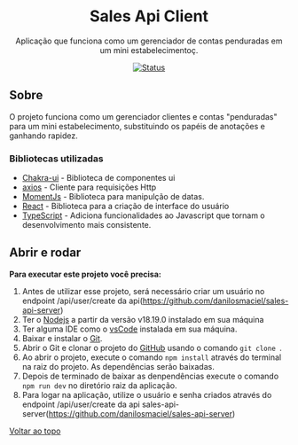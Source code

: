<div align="center">
    <h1>
      Sales Api Client
    </h1>
</div>

<div align="center">
 Aplicação que funciona como um gerenciador de contas penduradas em um mini estabelecimentoç.
</div>

<div align="center">

<p>

</p>

<div align="center">

[![Status](https://img.shields.io/badge/Status-Desenvolvimento-green)]()

</div>

</div>

## Sobre

 O projeto funciona como um gerenciador clientes e contas "penduradas" para um mini estabelecimento, substituindo os papéis de anotações e ganhando rapidez.

### Bibliotecas utilizadas

- [Chakra-ui](https://github.com/AutoMapper/AutoMapper) - Biblioteca de componentes ui
- [axios](https://axios-http.com/ptbr/) - Cliente para requisições Http
- [MomentJs](https://momentjs.com/) - Biblioteca para manipulção de datas.
- [React](https://react.dev/) - Biblioteca para a criação de interface do usuário
- [TypeScript](https://www.typescriptlang.org/) - Adiciona funcionalidades ao Javascript que tornam o desenvolvimento mais consistente.

## Abrir e rodar

**Para executar este projeto você precisa:**

1. Antes de utilizar esse projeto, será necessário criar um usuário no endpoint /api/user/create da api(https://github.com/danilosmaciel/sales-api-server)
2. Ter o [Nodejs](https://nodejs.org/en) a partir da versão v18.19.0 instalado em sua máquina<br/>
3. Ter alguma IDE como o [vsCode](https://code.visualstudio.com/) instalada em sua máquina. <br/>
4. Baixar e instalar o [Git](https://git-scm.com/downloads). <br/>
5. Abrir o Git e clonar o projeto do [GitHub](https://github.com/danilosmaciel/sales-api-client/) usando o comando `git clone `. <br/>
6. Ao abrir o projeto, execute o comando `npm install` através do terminal na raiz do projeto. As dependências serão baixadas. <br/>
7. Depois de terminado de baixar as denpendências execute o comando `npm run dev` no diretório raiz da aplicação.
8. Para logar na aplicação, utilize o usuário e senha criados através do endpoint /api/user/create da api sales-api-server(https://github.com/danilosmaciel/sales-api-server)


[Voltar ao topo](#physical-solutions)<br>

